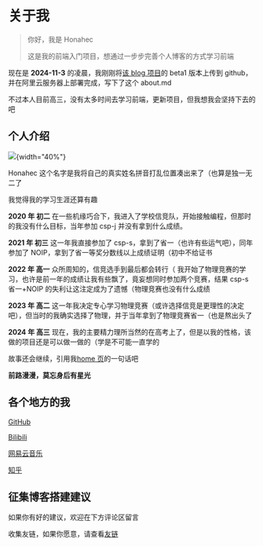 # 关于我

> 你好，我是 Honahec
>
> 这是我的前端入门项目，想通过一步步完善个人博客的方式学习前端

现在是 **2024-11-3** 的凌晨，我刚刚将[该 blog 项目](https://github.com/Calm00/blog)的 beta1 版本上传到 github，并在阿里云服务器上部署完成，写下了这个 about.md

不过本人目前高三，没有太多时间去学习前端，更新项目，但我想我会坚持下去的吧

## 个人介绍

![](https://image.honahec.cc/avatar.png){width="40%"}

Honahec 这个名字是我将自己的真实姓名拼音打乱位置凑出来了（也算是独一无二了

我觉得我的学习生涯还算有趣

**2020 年 初二** 在一些机缘巧合下，我进入了学校信竞队，开始接触编程，但那时的我没有什么目标，当年参加 csp-j 并没有拿到什么成绩。

**2021 年 初三** 这一年我直接参加了 csp-s，拿到了省一（也许有些运气吧），同年参加了 NOIP，拿到了省一等奖分数线以上成绩证明（初中不给证书

**2022 年 高一** 众所周知的，信竞选手到最后都会转行（ 我开始了物理竞赛的学习，也许是前一年的成绩让我有些飘了，竟妄想同时参加两个竞赛，结果 csp-s 省一+NOIP 的失利让这注定成为了遗憾（物理竞赛也没有什么成绩

**2023 年 高二** 这一年我决定专心学习物理竞赛（或许选择信竞是更理性的决定吧），但当时的我确实选择了物理，并于当年拿到了物理竞赛省一（也是熬出头了

**2024 年 高三** 现在，我的主要精力理所当然的在高考上了，但是以我的性格，该做的项目还是可以做一做的（学是不可能一直学的

故事还会继续，引用我[home 页](https://honahec.cc)的一句话吧

**前路漫漫，莫忘身后有星光**

## 各个地方的我

[GitHub](https://github.com/Calm00)

[Bilibili](https://space.bilibili.com/299797909)

[网易云音乐](https://music.163.com/#/user/home?id=1418921824)

[知乎](https://www.zhihu.com/people/Honahec)

## 征集博客搭建建议

如果你有好的建议，欢迎在下方评论区留言

收集友链，如果你愿意，请查看[友链](../friends/)
